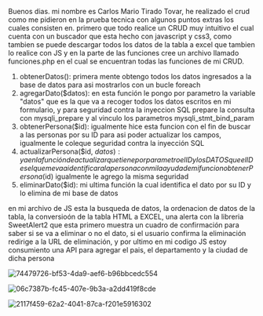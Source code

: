 Buenos dias.
mi nombre es Carlos Mario Tirado Tovar, he realizado el crud como me pidieron en la prueba tecnica con algunos puntos extras los cuales consisten en.
primero que todo realice un CRUD muy intuitivo el cual cuenta con un buscador que esta hecho con javascript y css3, como tambien se puede
descargar todos los datos de la tabla a excel que tambien lo realice con JS y en la parte de las funciones cree un archivo llamado funciones.php
en el cual se encuentran todas las funciones de mi CRUD.

1. obtenerDatos(): primera mente obtengo todos los datos ingresados a la base de datos para asi mostrarlos con un bucle  foreach
2. agregarDato($datos): en esta función le pongo por parametro la variable "datos" que es la que va a recoger todos los datos escritos en mi formulario,
   y para seguridad contra la inyeccion SQL prepare la consulta con mysqli_prepare y al vinculo los parametros mysqli_stmt_bind_param
3. obtenerPersona($id): igualmente hice esta funcion con el fin de buscar a las personas por su ID para asi poder actualizar los campos, igualmente
   le coleque seguridad contra la inyección SQL
4. actualizarPersona($id, $datos): ya en la función de actualizar que tiene por parametro el ID y los DATOS que el ID es el que me va a identificar a la persona
   con mi la ayuda de mi funcion obtenerPersona($id) igualmente le agrego la misma seguridad
5. eliminarDato($id): mi ultima función la cual identifica el dato por su ID y lo elimina de mi base de datos

en mi archivo de JS esta la busqueda de datos, la ordenacion de datos de la tabla, la conversioón de la tabla HTML a EXCEL, una alerta con la libreria 
SweetAlert2 que esta primero muestra un cuadro de confirmación para saber si se va a eliminar o no el dato, si el usuario confirma la eliminación
redirige a la URL de eliminación, y por ultimo en mi codigo JS estoy consumiento una API para agregar el pais, el departamento y la ciudad de dicha persona

![74479726-bf53-4da9-aef6-b96bbcedc554](https://github.com/CarlosTirado22/-PHP-CRUDB-sico-FJD/assets/102559140/2eaca586-8121-4c66-8b60-7646fb172222)

![06c7387b-fc45-407e-9b3a-a2dd419f8cde](https://github.com/CarlosTirado22/-PHP-CRUDB-sico-FJD/assets/102559140/778356d6-0a03-4705-a1ae-f4a0f784ba63)

![2117f459-62a2-4041-87ca-f201e5916302](https://github.com/CarlosTirado22/-PHP-CRUDB-sico-FJD/assets/102559140/6f4acaf0-c09f-42e0-9679-11a0dc1ac64c)


